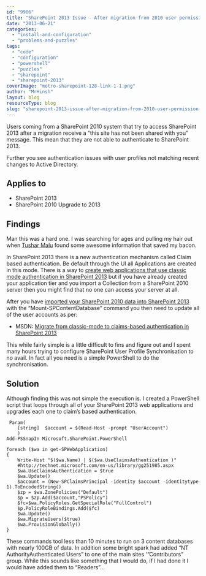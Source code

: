```yaml
---
id: "9906"
title: "SharePoint 2013 Issue - After migration from 2010 user permission not working"
date: "2013-06-21"
categories:
  - "install-and-configuration"
  - "problems-and-puzzles"
tags:
  - "code"
  - "configuration"
  - "powershell"
  - "puzzles"
  - "sharepoint"
  - "sharepoint-2013"
coverImage: "metro-sharepoint-128-link-1-1.png"
author: "MrHinsh"
layout: blog
resourceType: blog
slug: "sharepoint-2013-issue-after-migration-from-2010-user-permission-not-working"
---
```


Users coming from a SharePoint 2010 system that try to access SharePoint 2013 after a migration receive a “this site has not been shared with you” message. This mean that they are not able to authenticate to SharePoint 2013.

Further you see authentication issues with user profiles not matching recent changes to Active Directory.

## Applies to

- SharePoint 2013
- SharePoint 2010 Upgrade to 2013

## Findings

Man this was a hard one. I was searching for ages and pulling my hair out when [Tushar Malu](http://www.linkedin.com/in/tusharmalu) found some awesome information that saved my bacon.

In SharePoint 2013 there is a new authentication mechanism called Claim based authentication. Be default through the UI all Applications are created in this mode. There is a way to [create web applications that use classic mode authentication in SharePoint 2013](http://technet.microsoft.com/en-us/library/gg276326.aspx) but if you have already created your application tier and you import a Collection from a SharePoint 2010 server then you might find that no one can access your server at all.

After you have [imported your SharePoint 2010 data into SharePoint 2013](http://nkdagility.com/integrate-sharepoint-2013-with-team-foundation-server-2012/) with the “Mount-SPContentDatabase” command you then need to update all of the user accounts as per:

- MSDN: [Migrate from classic-mode to claims-based authentication in SharePoint 2013](http://technet.microsoft.com/en-us/library/gg251985.aspx)

This while fairly simple is a little difficult to fins and figure out and I spent many hours trying to configure SharePoint User Profile Synchronisation to no avail. In fact all you need is a simple PowerShell to do the synchronisation.

## Solution

Although finding this was not simple the execution is. I created a PowerShell script that loops through all of your SharePoint 2013 web applications and upgrades each one to claim’s based authentication.

```
 Param(
    [string]  $account = $(Read-Host -prompt "UserAccount")
    )
Add-PSSnapIn Microsoft.SharePoint.PowerShell

foreach ($wa in get-SPWebApplication)
{
    Write-Host "$($wa.Name) | $($wa.UseClaimsAuthentication )"
    #http://technet.microsoft.com/en-us/library/gg251985.aspx
    $wa.UseClaimsAuthentication = $true
    $wa.Update()
    $account = (New-SPClaimsPrincipal -identity $account -identitytype 1).ToEncodedString()
    $zp = $wa.ZonePolicies("Default")
    $p = $zp.Add($account,"PSPolicy")
    $fc=$wa.PolicyRoles.GetSpecialRole("FullControl")
    $p.PolicyRoleBindings.Add($fc)
    $wa.Update()
    $wa.MigrateUsers($true)
    $wa.ProvisionGlobally()
}

```

These commands tool less than 10 minutes to run on 3 content databases with nearly 100GB of data. In addition some bright spark had added “NT AuthorityAuthenticated Users” to one of the main sites '”Contributors” group. While this sounds like something that I would do, if I had done it I would have added them to “Readers”…
